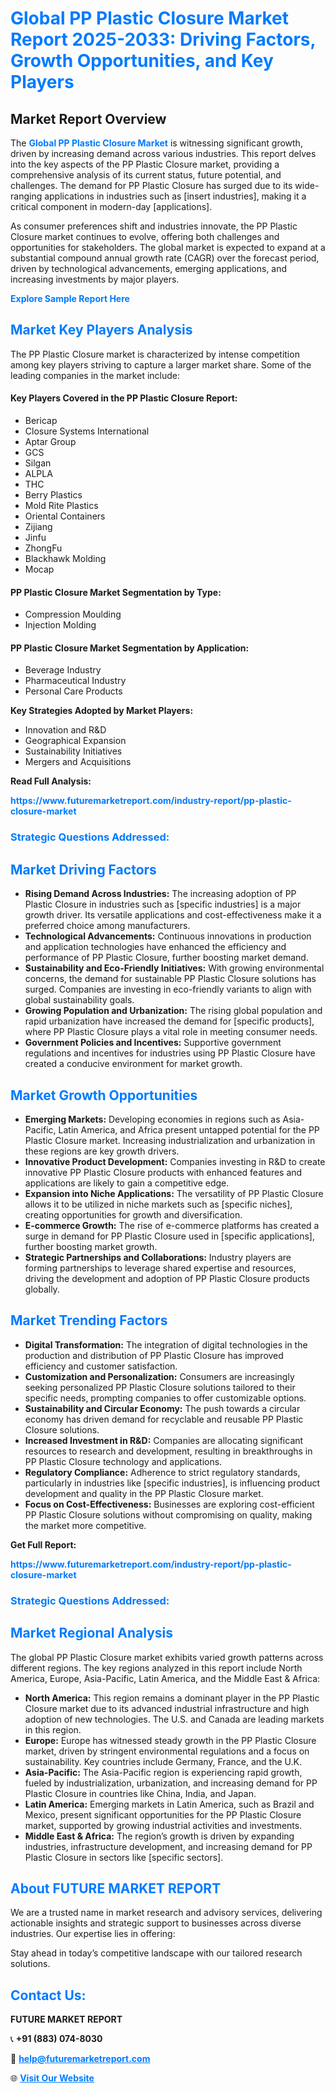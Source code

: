 <h1 style="color: #007BFF;">Global PP Plastic Closure Market Report 2025-2033: Driving Factors, Growth Opportunities, and Key Players</h1>

<section id="overview">
<h2>Market Report Overview</h2>
<p>The <a href="https://www.futuremarketreport.com/industry-report/pp-plastic-closure-market" style="color: #007BFF; text-decoration: none;"><strong>Global PP Plastic Closure Market</strong></a> is witnessing significant growth, driven by increasing demand across various industries. This report delves into the key aspects of the PP Plastic Closure market, providing a comprehensive analysis of its current status, future potential, and challenges. The demand for PP Plastic Closure has surged due to its wide-ranging applications in industries such as [insert industries], making it a critical component in modern-day [applications].</p>
<p>As consumer preferences shift and industries innovate, the PP Plastic Closure market continues to evolve, offering both challenges and opportunities for stakeholders. The global market is expected to expand at a substantial compound annual growth rate (CAGR) over the forecast period, driven by technological advancements, emerging applications, and increasing investments by major players.</p>
</section>

<section id="overview">
<p><a href="https://www.futuremarketreport.com/request-sample/reportId=42186" style="color: #007BFF; text-decoration: none;"><strong>Explore Sample Report Here</strong></a></p>
</section>

<section id="key-players">
<h2 style="color: #007BFF;">Market Key Players Analysis</h2>
<p>The PP Plastic Closure market is characterized by intense competition among key players striving to capture a larger market share. Some of the leading companies in the market include:</p>
<h4>Key Players Covered in the PP Plastic Closure Report:</h4>
<ul><li>Bericap</li><li>Closure Systems International</li><li>Aptar Group</li><li>GCS</li><li>Silgan</li><li>ALPLA</li><li>THC</li><li>Berry Plastics</li><li>Mold Rite Plastics</li><li>Oriental Containers</li><li>Zijiang</li><li>Jinfu</li><li>ZhongFu</li><li>Blackhawk Molding</li><li>Mocap</li></ul>
<h4>PP Plastic Closure Market Segmentation by Type:</h4>
<ul><li>Compression Moulding</li><li>Injection Molding</li></ul>

<h4>PP Plastic Closure Market Segmentation by Application:</h4>
<ul><li>Beverage Industry</li><li>Pharmaceutical Industry</li><li>Personal Care Products</li></ul>
<p><strong>Key Strategies Adopted by Market Players:</strong></p>
<ul>
<li>Innovation and R&D</li>
<li>Geographical Expansion</li>
<li>Sustainability Initiatives</li>
<li>Mergers and Acquisitions</li>
</ul>
</section>

<section>
<p><strong>Read Full Analysis: </strong></p><a href="https://www.futuremarketreport.com/industry-report/pp-plastic-closure-market" style="color: #007BFF; text-decoration: none;"><strong>https://www.futuremarketreport.com/industry-report/pp-plastic-closure-market</strong></a>
<h3 style="color: #007BFF;">Strategic Questions Addressed:</h3>
</section>

<section id="driving-factors">
<h2 style="color: #007BFF;">Market Driving Factors</h2>
<ul>
<li><strong>Rising Demand Across Industries:</strong> The increasing adoption of PP Plastic Closure in industries such as [specific industries] is a major growth driver. Its versatile applications and cost-effectiveness make it a preferred choice among manufacturers.</li>
<li><strong>Technological Advancements:</strong> Continuous innovations in production and application technologies have enhanced the efficiency and performance of PP Plastic Closure, further boosting market demand.</li>
<li><strong>Sustainability and Eco-Friendly Initiatives:</strong> With growing environmental concerns, the demand for sustainable PP Plastic Closure solutions has surged. Companies are investing in eco-friendly variants to align with global sustainability goals.</li>
<li><strong>Growing Population and Urbanization:</strong> The rising global population and rapid urbanization have increased the demand for [specific products], where PP Plastic Closure plays a vital role in meeting consumer needs.</li>
<li><strong>Government Policies and Incentives:</strong> Supportive government regulations and incentives for industries using PP Plastic Closure have created a conducive environment for market growth.</li>
</ul>
</section>

<section id="growth-opportunities">
<h2 style="color: #007BFF;">Market Growth Opportunities</h2>
<ul>
<li><strong>Emerging Markets:</strong> Developing economies in regions such as Asia-Pacific, Latin America, and Africa present untapped potential for the PP Plastic Closure market. Increasing industrialization and urbanization in these regions are key growth drivers.</li>
<li><strong>Innovative Product Development:</strong> Companies investing in R&D to create innovative PP Plastic Closure products with enhanced features and applications are likely to gain a competitive edge.</li>
<li><strong>Expansion into Niche Applications:</strong> The versatility of PP Plastic Closure allows it to be utilized in niche markets such as [specific niches], creating opportunities for growth and diversification.</li>
<li><strong>E-commerce Growth:</strong> The rise of e-commerce platforms has created a surge in demand for PP Plastic Closure used in [specific applications], further boosting market growth.</li>
<li><strong>Strategic Partnerships and Collaborations:</strong> Industry players are forming partnerships to leverage shared expertise and resources, driving the development and adoption of PP Plastic Closure products globally.</li>
</ul>
</section>

<section id="trending-factors">
<h2 style="color: #007BFF;">Market Trending Factors</h2>
<ul>
<li><strong>Digital Transformation:</strong> The integration of digital technologies in the production and distribution of PP Plastic Closure has improved efficiency and customer satisfaction.</li>
<li><strong>Customization and Personalization:</strong> Consumers are increasingly seeking personalized PP Plastic Closure solutions tailored to their specific needs, prompting companies to offer customizable options.</li>
<li><strong>Sustainability and Circular Economy:</strong> The push towards a circular economy has driven demand for recyclable and reusable PP Plastic Closure solutions.</li>
<li><strong>Increased Investment in R&D:</strong> Companies are allocating significant resources to research and development, resulting in breakthroughs in PP Plastic Closure technology and applications.</li>
<li><strong>Regulatory Compliance:</strong> Adherence to strict regulatory standards, particularly in industries like [specific industries], is influencing product development and quality in the PP Plastic Closure market.</li>
<li><strong>Focus on Cost-Effectiveness:</strong> Businesses are exploring cost-efficient PP Plastic Closure solutions without compromising on quality, making the market more competitive.</li>
</ul>
</section>

<section>
<p><strong>Get Full Report: </strong></p><a href="https://www.futuremarketreport.com/industry-report/pp-plastic-closure-market" style="color: #007BFF; text-decoration: none;"><strong>https://www.futuremarketreport.com/industry-report/pp-plastic-closure-market</strong></a>
<h3 style="color: #007BFF;">Strategic Questions Addressed:</h3>
</section>


<section id="regional-analysis">
<h2 style="color: #007BFF;">Market Regional Analysis</h2>
<p>The global PP Plastic Closure market exhibits varied growth patterns across different regions. The key regions analyzed in this report include North America, Europe, Asia-Pacific, Latin America, and the Middle East & Africa:</p>
<ul>
<li><strong>North America:</strong> This region remains a dominant player in the PP Plastic Closure market due to its advanced industrial infrastructure and high adoption of new technologies. The U.S. and Canada are leading markets in this region.</li>
<li><strong>Europe:</strong> Europe has witnessed steady growth in the PP Plastic Closure market, driven by stringent environmental regulations and a focus on sustainability. Key countries include Germany, France, and the U.K.</li>
<li><strong>Asia-Pacific:</strong> The Asia-Pacific region is experiencing rapid growth, fueled by industrialization, urbanization, and increasing demand for PP Plastic Closure in countries like China, India, and Japan.</li>
<li><strong>Latin America:</strong> Emerging markets in Latin America, such as Brazil and Mexico, present significant opportunities for the PP Plastic Closure market, supported by growing industrial activities and investments.</li>
<li><strong>Middle East & Africa:</strong> The region’s growth is driven by expanding industries, infrastructure development, and increasing demand for PP Plastic Closure in sectors like [specific sectors].</li>
</ul>
</section>

<footer>
<h2 style="color: #007BFF;">About FUTURE MARKET REPORT</h2>
<p>We are a trusted name in market research and advisory services, delivering actionable insights and strategic support to businesses across diverse industries. Our expertise lies in offering:</p>

<p>Stay ahead in today’s competitive landscape with our tailored research solutions.</p>

<h2 style="color: #007BFF;">Contact Us:</h2>
<p><strong>FUTURE MARKET REPORT</strong></p>
<p>📞 <strong>+91 (883) 074-8030</strong></p>
<p>📧 <strong><a href="mailto:help@futuremarketreport.com" style="color: #007BFF;">help@futuremarketreport.com</a></strong></p>
<p>🌐 <strong><a href="https://www.futuremarketreport.com/" style="color: #007BFF;">Visit Our Website</a></strong></p>
</footer>